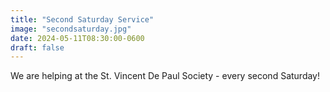 ```yaml
---
title: "Second Saturday Service"
image: "secondsaturday.jpg"
date: 2024-05-11T08:30:00-0600
draft: false
---
```


We are helping at the St. Vincent De Paul Society - every second Saturday!